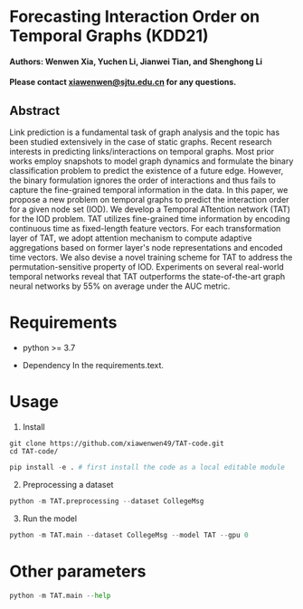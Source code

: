 # Forecasting Interaction Order on Temporal Graphs (KDD21)
#### Authors: Wenwen Xia, Yuchen Li, Jianwei Tian, and Shenghong Li
#### Please contact xiawenwen@sjtu.edu.cn for any questions.

 
## Abstract
Link prediction is a fundamental task of graph analysis and the topic has been studied extensively in the case of static graphs. Recent research interests in predicting links/interactions on temporal graphs. 
Most prior works employ snapshots to model graph dynamics and formulate the binary classification problem to predict the existence of a future edge. 
However, the binary formulation ignores the order of interactions and thus fails to capture the fine-grained temporal information in the data. 
In this paper, we propose a new problem on temporal graphs to predict the interaction order for a given node set (IOD).
We develop a Temporal ATtention network (TAT) for the IOD problem.
TAT utilizes fine-grained time information by encoding continuous time as fixed-length feature vectors.
For each transformation layer of TAT, we adopt attention mechanism to compute adaptive aggregations based on former layer's node representations and encoded time vectors.
We also devise a novel training scheme for TAT to address the permutation-sensitive property of IOD.
Experiments on several real-world temporal networks reveal that TAT outperforms the state-of-the-art graph neural networks by 55\% on average under the AUC metric.


# Requirements

* python >= 3.7

* Dependency
In the requirements.text.

# Usage
1. Install
```{bash}
git clone https://github.com/xiawenwen49/TAT-code.git
cd TAT-code/
```
```python
pip install -e . # first install the code as a local editable module
```
2. Preprocessing a dataset
```python
python -m TAT.preprocessing --dataset CollegeMsg
```
3. Run the model
```python
python -m TAT.main --dataset CollegeMsg --model TAT --gpu 0
```


# Other parameters
```python
python -m TAT.main --help
```


